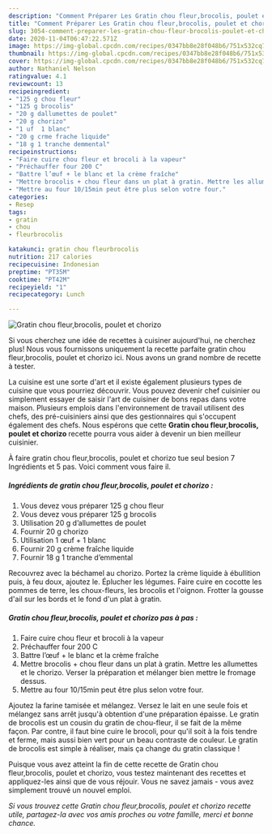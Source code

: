 ```yaml
---
description: "Comment Préparer Les Gratin chou fleur,brocolis, poulet et chorizo"
title: "Comment Préparer Les Gratin chou fleur,brocolis, poulet et chorizo"
slug: 3054-comment-preparer-les-gratin-chou-fleur-brocolis-poulet-et-chorizo
date: 2020-11-04T06:47:22.571Z
image: https://img-global.cpcdn.com/recipes/0347bb8e28f048b6/751x532cq70/gratin-chou-fleurbrocolis-poulet-et-chorizo-photo-principale-de-la-recette.jpg
thumbnail: https://img-global.cpcdn.com/recipes/0347bb8e28f048b6/751x532cq70/gratin-chou-fleurbrocolis-poulet-et-chorizo-photo-principale-de-la-recette.jpg
cover: https://img-global.cpcdn.com/recipes/0347bb8e28f048b6/751x532cq70/gratin-chou-fleurbrocolis-poulet-et-chorizo-photo-principale-de-la-recette.jpg
author: Nathaniel Nelson
ratingvalue: 4.1
reviewcount: 13
recipeingredient:
- "125 g chou fleur"
- "125 g brocolis"
- "20 g dallumettes de poulet"
- "20 g chorizo"
- "1 uf  1 blanc"
- "20 g crme frache liquide"
- "18 g 1 tranche demmental"
recipeinstructions:
- "Faire cuire chou fleur et brocoli à la vapeur"
- "Préchauffer four 200 C"
- "Battre l’œuf + le blanc et la crème fraîche"
- "Mettre brocolis + chou fleur dans un plat à gratin. Mettre les allumettes et le chorizo. Verser la préparation et mélanger bien mettre le fromage dessus."
- "Mettre au four 10/15min peut être plus selon votre four."
categories:
- Resep
tags:
- gratin
- chou
- fleurbrocolis

katakunci: gratin chou fleurbrocolis 
nutrition: 217 calories
recipecuisine: Indonesian
preptime: "PT35M"
cooktime: "PT42M"
recipeyield: "1"
recipecategory: Lunch

---
```



![Gratin chou fleur,brocolis, poulet et chorizo](https://img-global.cpcdn.com/recipes/0347bb8e28f048b6/751x532cq70/gratin-chou-fleurbrocolis-poulet-et-chorizo-photo-principale-de-la-recette.jpg)

Si vous cherchez une idée de recettes à cuisiner aujourd'hui, ne cherchez plus! Nous vous fournissons uniquement la recette parfaite gratin chou fleur,brocolis, poulet et chorizo ici. Nous avons un grand nombre de recette à tester.

La cuisine est une sorte d'art et il existe également plusieurs types de cuisine que vous pourriez découvrir. Vous pouvez devenir chef cuisinier ou simplement essayer de saisir l'art de cuisiner de bons repas dans votre maison. Plusieurs emplois dans l'environnement de travail utilisent des chefs, des pré-cuisiniers ainsi que des gestionnaires qui s'occupent également des chefs. Nous espérons que cette <strong> Gratin chou fleur,brocolis, poulet et chorizo </strong> recette pourra vous aider à devenir un bien meilleur cuisinier.

<!--inarticleads1-->

À faire gratin chou fleur,brocolis, poulet et chorizo tue seul besion 7 Ingrédients et 5 pas. Voici comment vous faire il.

##### Ingrédients de gratin chou fleur,brocolis, poulet et chorizo :

1. Vous devez vous préparer 125 g chou fleur
1. Vous devez vous préparer 125 g brocolis
1. Utilisation 20 g d’allumettes de poulet
1. Fournir 20 g chorizo
1. Utilisation 1 œuf + 1 blanc
1. Fournir 20 g crème fraîche liquide
1. Fournir 18 g 1 tranche d’emmental


Recouvrez avec la béchamel au chorizo. Portez la crème liquide à ébullition puis, à feu doux, ajoutez le. Éplucher les légumes. Faire cuire en cocotte les pommes de terre, les choux-fleurs, les brocolis et l&#39;oignon. Frotter la gousse d&#39;ail sur les bords et le fond d&#39;un plat à gratin. 

<!--inarticleads2-->

##### Gratin chou fleur,brocolis, poulet et chorizo pas à pas :

1. Faire cuire chou fleur et brocoli à la vapeur
1. Préchauffer four 200 C
1. Battre l’œuf + le blanc et la crème fraîche
1. Mettre brocolis + chou fleur dans un plat à gratin. Mettre les allumettes et le chorizo. Verser la préparation et mélanger bien mettre le fromage dessus.
1. Mettre au four 10/15min peut être plus selon votre four.


Ajoutez la farine tamisée et mélangez. Versez le lait en une seule fois et mélangez sans arrêt jusqu&#39;à obtention d&#39;une préparation épaisse. Le gratin de brocolis est un cousin du gratin de chou-fleur, il se fait de la même façon. Par contre, il faut bine cuire le brocoli, pour qu&#39;il soit à la fois tendre et ferme, mais aussi bien vert pour un beau contraste de couleur. Le gratin de brocolis est simple à réaliser, mais ça change du gratin classique ! 

<!--inarticleads1-->

<p>
Puisque vous avez atteint la fin de cette recette de Gratin chou fleur,brocolis, poulet et chorizo, vous testez maintenant des recettes et appliquez-les ainsi que de vous réjouir. Vous ne savez jamais - vous avez simplement trouvé un nouvel emploi.
</p>

<p>
<i>Si vous trouvez cette Gratin chou fleur,brocolis, poulet et chorizo recette utile, partagez-la avec vos amis proches ou votre famille, merci et bonne chance.</i>
</p>
